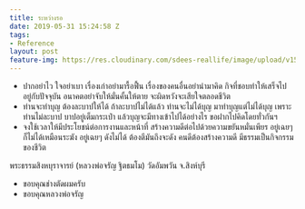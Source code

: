 ```yaml
---
title: ระหว่างรอ
date: 2019-05-31 15:24:58 Z
tags:
- Reference
layout: post
feature-img: https://res.cloudinary.com/sdees-reallife/image/upload/v1555658919/sample_feature_img.png
---
```


- ปากอย่าไว ใจอย่าเบา เรื่องเก่าอย่ามารื้อฟื้น เรื่องของคนอื่นอย่านำมาคิด กิจที่ชอบทำให้เสร็จไป อยู่กับปัจจุบัน อนาคตอย่าจับให้มั่นคั้นให้ตาย จะผิดหวังจะเสียใจตลอดชีวิต
- ท่านจะทำบุญ ต้องละบาปให้ได้ ถ้าละบาปไม่ได้แล้ว ท่านจะไม่ได้บุญ มาทำบุญแต่ไม่ได้บุญ เพราะท่านไม่ละบาป บาปอยู่เต็มกระเป๋า แล้วบุญจะมีทางเข้าไปได้อย่างไร ขอฝากไปคิดโดยทั่วกันฯ
- จงใช้เวลาให้มีประโยชน์ต่อการงานและหน้าที่ สร้างความดีต่อไปด้วยความขยันหมั่นเพียร อยู่เฉยๆ ก็ไม่ได้เหมือนระฆัง อยู่เฉยๆ ดังไม่ได้ ต้องตีมันถึงจะดัง คนดีต้องสร้างความดี มีธรรมเป็นกิจกรรมของชีวิต

พระธรรมสิงหบุราจารย์ (หลวงพ่อจรัญ ฐิตธมโม) วัดอัมพวัน จ.สิงห์บุรี

<i class="fa fa-child" style="color:plum"></i>

- ขอบคุณช่างตัดผมครับ
- ขอบคุณหลวงพ่อจรัญ
